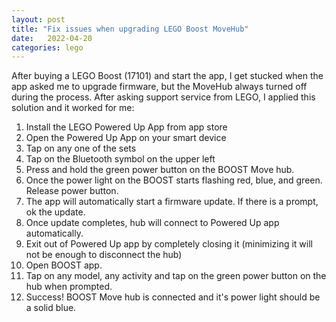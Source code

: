 ```yaml
---
layout: post
title: "Fix issues when upgrading LEGO Boost MoveHub"
date:   2022-04-20
categories: lego
---
```


After buying a LEGO Boost (17101) and start the app, I get stucked when
the app asked me to upgrade firmware, but the MoveHub always turned off during
the process. After asking support service from LEGO, I applied this solution and
it worked for me:


1. Install the LEGO Powered Up App from app store
2. Open the Powered Up App on your smart device
3. Tap on any one of the sets
4. Tap on the Bluetooth symbol on the upper left
5. Press and hold the green power button on the BOOST Move hub.
6. Once the power light on the BOOST starts flashing red, blue, and green. Release power button.
7. The app will automatically start a firmware update. If there is a prompt, ok the update.
8. Once update completes, hub will connect to Powered Up app automatically.
9. Exit out of Powered Up app by completely closing it (minimizing it will not be enough to disconnect the hub)
10. Open BOOST app.
11. Tap on any model, any activity and tap on the green power button on the hub when prompted.
12. Success! BOOST Move hub is connected and it's power light should be a solid blue.
